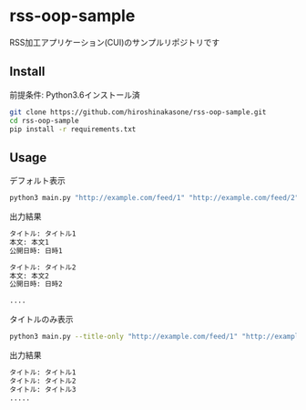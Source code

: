 # rss-oop-sample
RSS加工アプリケーション(CUI)のサンプルリポジトリです

## Install
前提条件: Python3.6インストール済
```bash
git clone https://github.com/hiroshinakasone/rss-oop-sample.git
cd rss-oop-sample
pip install -r requirements.txt
```

## Usage
デフォルト表示
```bash
python3 main.py "http://example.com/feed/1" "http://example.com/feed/2" ...
```
出力結果
```bash
タイトル: タイトル1
本文: 本文1
公開日時: 日時1

タイトル: タイトル2
本文: 本文2
公開日時: 日時2

....
```

タイトルのみ表示
```bash
python3 main.py --title-only "http://example.com/feed/1" "http://example.com/feed/2" ...
```
出力結果
```bash
タイトル: タイトル1
タイトル: タイトル2
タイトル: タイトル3
.....
```